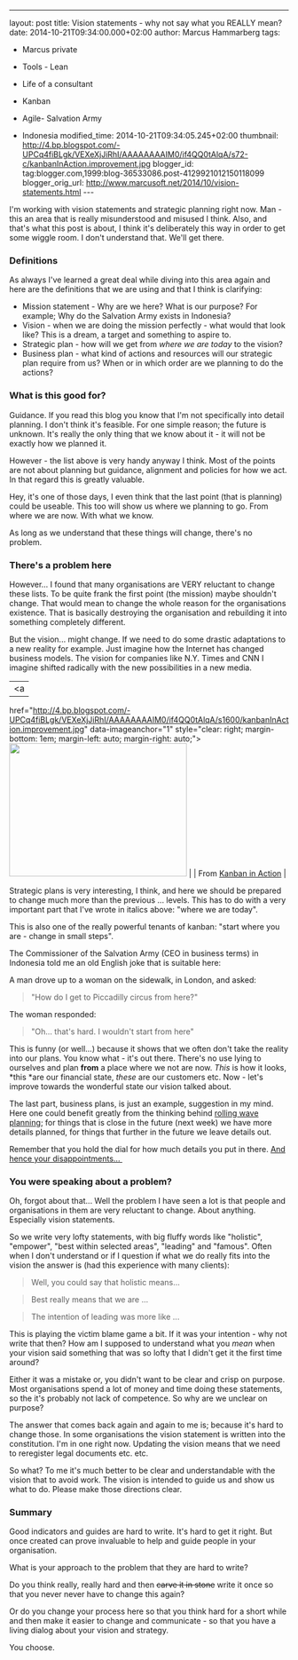 ---
layout: post
title: Vision statements - why not say what you REALLY
mean?
date: 2014-10-21T09:34:00.000+02:00
author: Marcus Hammarberg
tags:
  - Marcus private
  - Tools - Lean
  - Life of a consultant

  - Kanban

  - Agile- Salvation Army
  - Indonesia
modified_time: 2014-10-21T09:34:05.245+02:00
thumbnail: http://4.bp.blogspot.com/-UPCq4fiBLgk/VEXeXjJiRhI/AAAAAAAAIM0/if4QQ0tAlqA/s72-c/kanbanInAction.improvement.jpg
blogger_id: tag:blogger.com,1999:blog-36533086.post-4129921012150118099
blogger_orig_url: http://www.marcusoft.net/2014/10/vision-statements.html ---

<div dir="ltr" style="text-align: left;" trbidi="on">

I'm working with vision statements and strategic planning right now.
Man - this an area that is really misunderstood and misused I think.
Also, and that's what this post is about, I think it's deliberately this
way in order to get some wiggle room. I don't understand that. We'll get
there.

### Definitions

As always I've learned a great deal while diving into this area again
and here are the definitions that we are using and that I think is
clarifying:


-   Mission statement - Why are we here? What is our purpose? For
    example; Why do the Salvation Army exists in Indonesia? 
-   Vision - when we are doing the mission perfectly - what would that
    look like? This is a dream, a target and something to aspire to. 
-   Strategic plan - how will we get from *where we are today* to the
    vision? 
-   Business plan - what kind of actions and resources will our
    strategic plan require from us? When or in which order are we
    planning to do the actions? 

### What is this good for?

<div>

Guidance. If you read this blog you know that I'm not specifically into
detail planning. I don't think it's feasible. For one simple reason; the
future is unknown. It's really the only thing that we know about it - it
will not be exactly how we planned it. 

</div>

<div>
</div>

<div>

However - the list above is very handy anyway I think. Most of the
points are not about planning but guidance, alignment and policies for
how we act. In that regard this is greatly valuable. 

</div>

<div>

Hey, it's one of those days, I even think that the last point (that is
planning) could be useable. This too will show us where we planning to
go. From where we are now. With what we know. 

</div>

<div>
</div>

<div>

As long as we understand that these things will change, there's no
problem. 

</div>

### There's a problem here

<div>

However... I found that many organisations are VERY reluctant to change
these lists. To be quite frank the first point (the mission) maybe
shouldn't change. That would mean to change the whole reason for the
organisations existence. That is basically destroying the organisation
and rebuilding it into something completely different. 

</div>

<div>
</div>

<div>

But the vision... might change. If we need to do some drastic
adaptations to a new reality for example. Just imagine how the Internet
has changed business models. The vision for companies like N.Y. Times
and CNN I imagine shifted radically with the new possibilities in a new
media.  

</div>

<div>
</div>

|                                                                                                                       |
|:---------------------------------------------------------------------------------------------------------------------:|
|                                                           <a
  href="http://4.bp.blogspot.com/-UPCq4fiBLgk/VEXeXjJiRhI/AAAAAAAAIM0/if4QQ0tAlqA/s1600/kanbanInAction.improvement.jpg"
                                                  data-imageanchor="1"
                  style="clear: right; margin-bottom: 1em; margin-left: auto; margin-right: auto;"><img
  src="http://4.bp.blogspot.com/-UPCq4fiBLgk/VEXeXjJiRhI/AAAAAAAAIM0/if4QQ0tAlqA/s1600/kanbanInAction.improvement.jpg"
                                    data-border="0" width="320" height="240" /></a>                                     |
|                          From <a href="http://bit.ly/theKanbanBook" target="_blank">Kanban in
                                                       Action</a>                                                       |

<div>

Strategic plans is very interesting, I think, and here we should be
prepared to change much more than the previous ... levels. This has to
do with a very important part that I've wrote in italics above: "where
we are today". 

</div>

<div>
</div>

<div>

This is also one of the really powerful tenants of kanban: "start where
you are - change in small steps". 

</div>

<div>
</div>

<div>

The Commissioner of the Salvation Army (CEO in business terms) in
Indonesia told me an old English joke that is suitable here:

</div>

<div>

A man drove up to a woman on the sidewalk, in London, and asked: 

</div>

> "How do I get to Piccadilly circus from here?" 

The woman responded:

> "Oh... that's hard. I wouldn't start from here" 

This is funny (or well...) because it shows that we often don't take the
reality into our plans. You know what - it's out there. There's no use
lying to ourselves and plan **from** a place where we not are now.
*This* is how it looks, *this *are our financial state, *these* are our
customers etc. Now - let's improve towards the wonderful state our
vision talked about.

The last part, business plans, is just an example, suggestion in my
mind. Here one could benefit greatly from the thinking behind <a
href="http://leansoftwareengineering.com/2007/11/14/planning-a-month-or-less-ahead-is-not-enough/"
target="_blank">rolling wave planning</a>; for things that is close in
the future (next week) we have more details planned, for things that
further in the future we leave details out.

Remember that you hold the dial for how much details you put in there.
<a
href="http://www.marcusoft.net/2014/06/controlling-disappointment-dial.html"
target="_blank">And hence your disappointments... </a>

### You were speaking about a problem?

<div>

Oh, forgot about that... Well the problem I have seen a lot is that
people and organisations in them are very reluctant to change. About
anything. Especially vision statements. 

</div>

<div>
</div>

<div>

So we write very lofty statements, with big fluffy words like
"holistic", "empower", "best within selected areas", "leading" and
"famous".
Often when I don't understand or if I question if what we do really fits
into the vision the answer is (had this experience with many clients):

> Well, you could say that holistic means... 

> Best really means that we are ...

> The intention of leading was more like ...

This is playing the victim blame game a bit. If it was your intention -
why not write that then? How am I supposed to understand what you
*mean* when your vision said something that was so lofty that I didn't
get it the first time around?

Either it was a mistake or, you didn't want to be clear and crisp on
purpose. Most organisations spend a lot of money and time doing these
statements, so the it's probably not lack of competence. So why are we
unclear on purpose?

The answer that comes back again and again to me is; because it's hard
to change those. In some organisations the vision statement is written
into the constitution. I'm in one right now. Updating the vision means
that we need to reregister legal documents etc. etc.

So what? To me it's much better to be clear and understandable with the
vision that to avoid work. The vision is intended to guide us and show
us what to do. Please make those directions clear.

### Summary

<div style="text-align: left;">

Good indicators and guides are hard to write. It's hard to get it right.
But once created can prove invaluable to help and guide people in your
organisation. 

</div>

<div style="text-align: left;">
</div>

<div style="text-align: left;">

What is your approach to the problem that they are hard to write? 

</div>

<div style="text-align: left;">

Do you think really, really hard and then ~~carve it in stone~~ write it
once so that you never never have to change this again? 

</div>

<div style="text-align: left;">

Or do you change your process here so that you think hard for a short
while and then make it easier to change and communicate - so that you
have a living dialog about your vision and strategy. 

</div>

<div style="text-align: left;">

You choose. 

</div>

</div>

</div>
